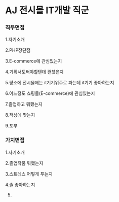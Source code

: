 # AJ 전시몰 IT개발 직군 

### 직무면접

1.자기소개

2.PHP장단점

3.E-commerce에 관심있는지

4.기획서도써야할텐데 괜찮은지

5.평소에 전시몰에는 it기기위주로 파는데 it기기 좋아하는지

6.어느정도 쇼핑몰(E-commerce)에 관심있는지

7.졸업하고 뭐했는지

8.적성에 맞는지

9.포부



### 가치면접

1.자기소개

2.졸업작품 뭐했는지

3.스트레스 어떻게 푸는지

4.술 좋아하는지

5.